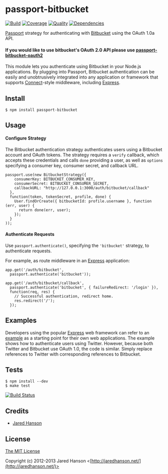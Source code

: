 # passport-bitbucket

[![Build](https://img.shields.io/travis/jaredhanson/passport-bitbucket.svg)](https://travis-ci.org/jaredhanson/passport-bitbucket)
[![Coverage](https://img.shields.io/coveralls/jaredhanson/passport-bitbucket.svg)](https://coveralls.io/r/jaredhanson/passport-bitbucket)
[![Quality](https://img.shields.io/codeclimate/github/jaredhanson/passport-bitbucket.svg?label=quality)](https://codeclimate.com/github/jaredhanson/passport-bitbucket)
[![Dependencies](https://img.shields.io/david/jaredhanson/passport-bitbucket.svg)](https://david-dm.org/jaredhanson/passport-bitbucket)


[Passport](https://github.com/jaredhanson/passport) strategy for authenticating
with [Bitbucket](https://bitbucket.org/) using the OAuth 1.0a API.

#### If you would like to use bitbucket's OAuth 2.0 API please use [passport-bitbucket-oauth2](https://www.npmjs.com/package/passport-bitbucket-oauth2)

This module lets you authenticate using Bitbucket in your Node.js applications.
By plugging into Passport, Bitbucket authentication can be easily and
unobtrusively integrated into any application or framework that supports
[Connect](http://www.senchalabs.org/connect/)-style middleware, including
[Express](http://expressjs.com/).

## Install

    $ npm install passport-bitbucket

## Usage

#### Configure Strategy

The Bitbucket authentication strategy authenticates users using a Bitbucket
account and OAuth tokens.  The strategy requires a `verify` callback, which
accepts these credentials and calls `done` providing a user, as well as
`options` specifying a consumer key, consumer secret, and callback URL.

    passport.use(new BitbucketStrategy({
        consumerKey: BITBUCKET_CONSUMER_KEY,
        consumerSecret: BITBUCKET_CONSUMER_SECRET,
        callbackURL: "http://127.0.0.1:3000/auth/bitbucket/callback"
      },
      function(token, tokenSecret, profile, done) {
        User.findOrCreate({ bitbucketId: profile.username }, function (err, user) {
          return done(err, user);
        });
      }
    ));

#### Authenticate Requests

Use `passport.authenticate()`, specifying the `'bitbucket'` strategy, to
authenticate requests.

For example, as route middleware in an [Express](http://expressjs.com/)
application:

    app.get('/auth/bitbucket',
      passport.authenticate('bitbucket'));

    app.get('/auth/bitbucket/callback', 
      passport.authenticate('bitbucket', { failureRedirect: '/login' }),
      function(req, res) {
        // Successful authentication, redirect home.
        res.redirect('/');
      });

## Examples

Developers using the popular [Express](http://expressjs.com/) web framework can
refer to an [example](https://github.com/passport/express-4.x-twitter-example)
as a starting point for their own web applications.  The example shows how to
authenticate users using Twitter.  However, because both Twitter and Bitbucket
use OAuth 1.0, the code is similar.  Simply replace references to Twitter with
corresponding references to Bitbucket.

## Tests

    $ npm install --dev
    $ make test

[![Build Status](https://secure.travis-ci.org/jaredhanson/passport-bitbucket.png)](http://travis-ci.org/jaredhanson/passport-bitbucket)

## Credits

  - [Jared Hanson](http://github.com/jaredhanson)

## License

[The MIT License](http://opensource.org/licenses/MIT)

Copyright (c) 2012-2013 Jared Hanson <[http://jaredhanson.net/](http://jaredhanson.net/)>
